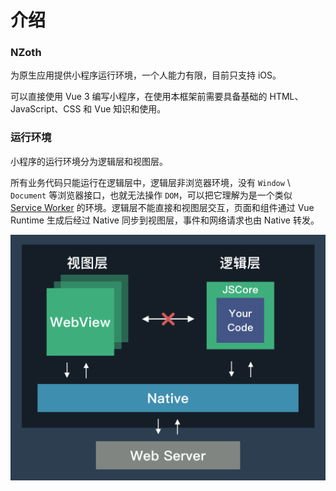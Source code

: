 # 介绍

### NZoth

为原生应用提供小程序运行环境，一个人能力有限，目前只支持 iOS。

可以直接使用 Vue 3 编写小程序，在使用本框架前需要具备基础的 HTML、JavaScript、CSS 和 Vue 知识和使用。

### 运行环境

小程序的运行环境分为逻辑层和视图层。

所有业务代码只能运行在逻辑层中，逻辑层非浏览器环境，没有 `Window` \ `Document` 等浏览器接口，也就无法操作 `DOM`，可以把它理解为是一个类似 [Service Worker](https://developer.mozilla.org/zh-CN/docs/Web/API/ServiceWorker) 的环境。逻辑层不能直接和视图层交互，页面和组件通过 Vue Runtime 生成后经过 Native 同步到视图层，事件和网络请求也由 Native 转发。

![Framework](../assets/framework.png)
